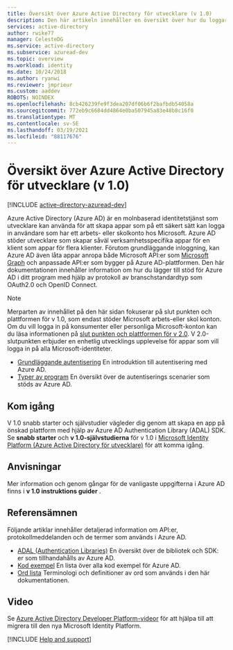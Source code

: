 ```yaml
---
title: Översikt över Azure Active Directory för utvecklare (v 1.0)
description: Den här artikeln innehåller en översikt över hur du loggar in Microsoft arbets-och skol konton med hjälp av Azure Active Directory v 1.0-slutpunkt och-plattform.
services: active-directory
author: rwike77
manager: CelesteDG
ms.service: active-directory
ms.subservice: azuread-dev
ms.topic: overview
ms.workload: identity
ms.date: 10/24/2018
ms.author: ryanwi
ms.reviewer: jmprieur
ms.custom: aaddev
ROBOTS: NOINDEX
ms.openlocfilehash: 8cb426239fe9f3dea207df06b6f2bafbdb54058a
ms.sourcegitcommit: 772eb9c6684dd4864e0ba507945a83e48b8c16f0
ms.translationtype: MT
ms.contentlocale: sv-SE
ms.lasthandoff: 03/19/2021
ms.locfileid: "88117676"
---
```

# <a name="azure-active-directory-for-developers-v10-overview"></a>Översikt över Azure Active Directory för utvecklare (v 1.0)

[!INCLUDE [active-directory-azuread-dev](../../../includes/active-directory-azuread-dev.md)]

Azure Active Directory (Azure AD) är en molnbaserad identitetstjänst som utvecklare kan använda för att skapa appar som på ett säkert sätt kan logga in användare som har ett arbets- eller skolkonto hos Microsoft. Azure AD stöder utvecklare som skapar såväl verksamhetsspecifika appar för en klient som appar för flera klienter. Förutom grundläggande inloggning, kan Azure AD även låta appar anropa både Microsoft API:er som [Microsoft Graph](/graph/overview) och anpassade API:er som bygger på Azure AD-plattformen. Den här dokumentationen innehåller information om hur du lägger till stöd för Azure AD i ditt program med hjälp av protokoll av branschstandardtyp som OAuth2.0 och OpenID Connect.

> [!NOTE]
> Merparten av innehållet på den här sidan fokuserar på slut punkten och plattformen för v 1.0, som endast stöder Microsoft arbets-eller skol konton. Om du vill logga in på konsumenter eller personliga Microsoft-konton kan du läsa informationen på [slut punkten och plattformen för v 2.0](../develop/v2-overview.md). V 2.0-slutpunkten erbjuder en enhetlig utvecklings upplevelse för appar som vill logga in på alla Microsoft-identiteter.

- [Grundläggande autentisering](v1-authentication-scenarios.md) En introduktion till autentisering med Azure AD.
- [Typer av program](app-types.md) En översikt över de autentiserings scenarier som stöds av Azure AD.

## <a name="get-started"></a>Kom igång

V 1.0 snabb starter och självstudier vägleder dig genom att skapa en app på önskad plattform med hjälp av Azure AD Authentication Library (ADAL) SDK. Se **snabb starter** och **v 1.0-självstudierna** för v 1.0 i [Microsoft Identity Platform (Azure Active Directory för utvecklare)](index.yml) för att komma igång.

## <a name="how-to-guides"></a>Anvisningar

Mer information och genom gångar för de vanligaste uppgifterna i Azure AD finns i **v 1.0 instruktions guider** .

## <a name="reference-topics"></a>Referensämnen

Följande artiklar innehåller detaljerad information om API:er, protokollmeddelanden och de termer som används i Azure AD.

- [ADAL (Authentication Libraries)](active-directory-authentication-libraries.md) En översikt över de bibliotek och SDK: er som tillhandahålls av Azure AD.
- [Kod exempel](sample-v1-code.md) En lista över alla kod exempel för Azure AD.
- [Ord lista](../develop/developer-glossary.md?toc=/azure/active-directory/azuread-dev/toc.json&bc=/azure/active-directory/azuread-dev/breadcrumb/toc.json) Terminologi och definitioner av ord som används i den här dokumentationen.

## <a name="videos"></a>Video

Se [Azure Active Directory Developer Platform-videor](videos.md) för att hjälpa till att migrera till den nya Microsoft Identity Platform.

[!INCLUDE [Help and support](../../../includes/active-directory-develop-help-support-include.md)]